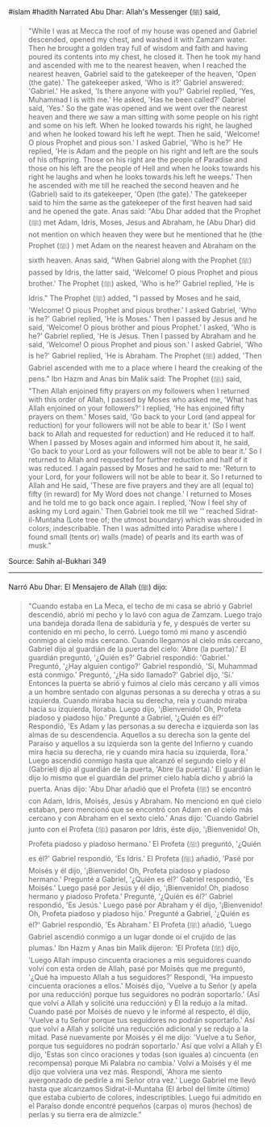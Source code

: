 #islam #hadith 
Narrated Abu Dhar: Allah's Messenger (ﷺ) said,
>"While I was at Mecca the roof of my house was opened and Gabriel descended, opened my chest, and washed it with Zamzam water. Then he brought a golden tray full of wisdom and faith and having poured its contents into my chest, he closed it. Then he took my hand and ascended with me to the nearest heaven, when I reached the nearest heaven, Gabriel said to the gatekeeper of the heaven, 'Open (the gate).' The gatekeeper asked, 'Who is it?' Gabriel answered: 'Gabriel.' He asked, 'Is there anyone with you?' Gabriel replied, 'Yes, Muhammad I is with me.' He asked, 'Has he been called?' Gabriel said, 'Yes.' So the gate was opened and we went over the nearest heaven and there we saw a man sitting with some people on his right and some on his left. When he looked towards his right, he laughed and when he looked toward his left he wept. Then he said, 'Welcome! O pious Prophet and pious son.' I asked Gabriel, 'Who is he?' He replied, 'He is Adam and the people on his right and left are the souls of his offspring. Those on his right are the people of Paradise and those on his left are the people of Hell and when he looks towards his right he laughs and when he looks towards his left he weeps.' Then he ascended with me till he reached the second heaven and he (Gabriel) said to its gatekeeper, 'Open (the gate).' The gatekeeper said to him the same as the gatekeeper of the first heaven had said and he opened the gate. Anas said: "Abu Dhar added that the Prophet (ﷺ) met Adam, Idris, Moses, Jesus and Abraham, he (Abu Dhar) did not mention on which heaven they were but he mentioned that he (the Prophet (ﷺ) ) met Adam on the nearest heaven and Abraham on the sixth heaven. Anas said, "When Gabriel along with the Prophet (ﷺ) passed by Idris, the latter said, 'Welcome! O pious Prophet and pious brother.' The Prophet (ﷺ) asked, 'Who is he?' Gabriel replied, 'He is Idris." The Prophet (ﷺ) added, "I passed by Moses and he said, 'Welcome! O pious Prophet and pious brother.' I asked Gabriel, 'Who is he?' Gabriel replied, 'He is Moses.' Then I passed by Jesus and he said, 'Welcome! O pious brother and pious Prophet.' I asked, 'Who is he?' Gabriel replied, 'He is Jesus. Then I passed by Abraham and he said, 'Welcome! O pious Prophet and pious son.' I asked Gabriel, 'Who is he?' Gabriel replied, 'He is Abraham. The Prophet (ﷺ) added, 'Then Gabriel ascended with me to a place where I heard the creaking of the pens." Ibn Hazm and Anas bin Malik said: The Prophet (ﷺ) said, "Then Allah enjoined fifty prayers on my followers when I returned with this order of Allah, I passed by Moses who asked me, 'What has Allah enjoined on your followers?' I replied, 'He has enjoined fifty prayers on them.' Moses said, 'Go back to your Lord (and appeal for reduction) for your followers will not be able to bear it.' (So I went back to Allah and requested for reduction) and He reduced it to half. When I passed by Moses again and informed him about it, he said, 'Go back to your Lord as your followers will not be able to bear it.' So I returned to Allah and requested for further reduction and half of it was reduced. I again passed by Moses and he said to me: 'Return to your Lord, for your followers will not be able to bear it. So I returned to Allah and He said, 'These are five prayers and they are all (equal to) fifty (in reward) for My Word does not change.' I returned to Moses and he told me to go back once again. I replied, 'Now I feel shy of asking my Lord again.' Then Gabriel took me till we '' reached Sidrat-il-Muntaha (Lote tree of; the utmost boundary) which was shrouded in colors, indescribable. Then I was admitted into Paradise where I found small (tents or) walls (made) of pearls and its earth was of musk."

Source: Sahih al-Bukhari 349

<hr>

Narró Abu Dhar: El Mensajero de Allah (ﷺ) dijo:

> "Cuando estaba en La Meca, el techo de mi casa se abrió y Gabriel descendió, abrió mi pecho y lo lavó con agua de Zamzam. Luego trajo una bandeja dorada llena de sabiduría y fe, y después de verter su contenido en mi pecho, lo cerró. Luego tomó mi mano y ascendió conmigo al cielo más cercano. Cuando llegamos al cielo más cercano, Gabriel dijo al guardián de la puerta del cielo: 'Abre (la puerta).' El guardián preguntó, '¿Quién es?' Gabriel respondió: 'Gabriel.' Preguntó, '¿Hay alguien contigo?' Gabriel respondió, 'Sí, Muhammad está conmigo.' Preguntó, '¿Ha sido llamado?' Gabriel dijo, 'Sí.' Entonces la puerta se abrió y fuimos al cielo más cercano y allí vimos a un hombre sentado con algunas personas a su derecha y otras a su izquierda. Cuando miraba hacia su derecha, reía y cuando miraba hacia su izquierda, lloraba. Luego dijo, '¡Bienvenido! Oh, Profeta piadoso y piadoso hijo.' Pregunté a Gabriel, '¿Quién es él?' Respondió, 'Es Adam y las personas a su derecha e izquierda son las almas de su descendencia. Aquellos a su derecha son la gente del Paraíso y aquellos a su izquierda son la gente del Infierno y cuando mira hacia su derecha, ríe y cuando mira hacia su izquierda, llora.' Luego ascendió conmigo hasta que alcanzó el segundo cielo y él (Gabriel) dijo al guardián de la puerta, 'Abre (la puerta).' El guardián le dijo lo mismo que el guardián del primer cielo había dicho y abrió la puerta. Anas dijo: 'Abu Dhar añadió que el Profeta (ﷺ) se encontró con Adam, Idris, Moisés, Jesús y Abraham. No mencionó en qué cielo estaban, pero mencionó que se encontró con Adam en el cielo más cercano y con Abraham en el sexto cielo.' Anas dijo: 'Cuando Gabriel junto con el Profeta (ﷺ) pasaron por Idris, éste dijo, '¡Bienvenido! Oh, Profeta piadoso y piadoso hermano.' El Profeta (ﷺ) preguntó, '¿Quién es él?' Gabriel respondió, 'Es Idris.' El Profeta (ﷺ) añadió, 'Pasé por Moisés y él dijo, '¡Bienvenido! Oh, Profeta piadoso y piadoso hermano.' Pregunté a Gabriel, '¿Quién es él?' Gabriel respondió, 'Es Moisés.' Luego pasé por Jesús y él dijo, '¡Bienvenido! Oh, piadoso hermano y piadoso Profeta.' Pregunté, '¿Quién es él?' Gabriel respondió, 'Es Jesús.' Luego pasé por Abraham y él dijo, '¡Bienvenido! Oh, Profeta piadoso y piadoso hijo.' Pregunté a Gabriel, '¿Quién es él?' Gabriel respondió, 'Es Abraham.' El Profeta (ﷺ) añadió, 'Luego Gabriel ascendió conmigo a un lugar donde oí el crujido de las plumas.' Ibn Hazm y Anas bin Malik dijeron: 'El Profeta (ﷺ) dijo, 'Luego Allah impuso cincuenta oraciones a mis seguidores cuando volví con esta orden de Allah, pasé por Moisés que me preguntó, '¿Qué ha impuesto Allah a tus seguidores?' Respondí, 'Ha impuesto cincuenta oraciones a ellos.' Moisés dijo, 'Vuelve a tu Señor (y apela por una reducción) porque tus seguidores no podrán soportarlo.' (Así que volví a Allah y solicité una reducción) y Él la redujo a la mitad. Cuando pasé por Moisés de nuevo y le informé al respecto, él dijo, 'Vuelve a tu Señor porque tus seguidores no podrán soportarlo.' Así que volví a Allah y solicité una reducción adicional y se redujo a la mitad. Pasé nuevamente por Moisés y él me dijo: 'Vuelve a tu Señor, porque tus seguidores no podrán soportarlo.' Así que volví a Allah y Él dijo, 'Estas son cinco oraciones y todas (son iguales a) cincuenta (en recompensa) porque Mi Palabra no cambia.' Volví a Moisés y él me dijo que volviera una vez más. Respondí, 'Ahora me siento avergonzado de pedirle a mi Señor otra vez.' Luego Gabriel me llevó hasta que alcanzamos Sidrat-il-Muntaha (El árbol del límite último) que estaba cubierto de colores, indescriptibles. Luego fui admitido en el Paraíso donde encontré pequeños (carpas o) muros (hechos) de perlas y su tierra era de almizcle."